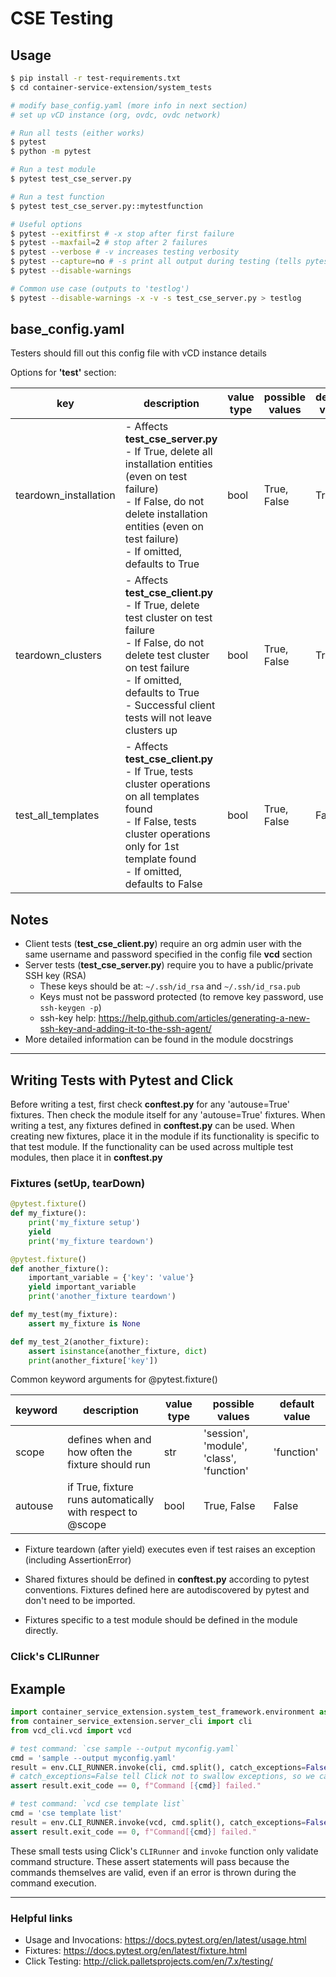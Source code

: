 # CSE Testing

## Usage

```bash
$ pip install -r test-requirements.txt
$ cd container-service-extension/system_tests

# modify base_config.yaml (more info in next section)
# set up vCD instance (org, ovdc, ovdc network)

# Run all tests (either works)
$ pytest
$ python -m pytest

# Run a test module
$ pytest test_cse_server.py

# Run a test function
$ pytest test_cse_server.py::mytestfunction

# Useful options
$ pytest --exitfirst # -x stop after first failure
$ pytest --maxfail=2 # stop after 2 failures
$ pytest --verbose # -v increases testing verbosity
$ pytest --capture=no # -s print all output during testing (tells pytest not to capture output)
$ pytest --disable-warnings

# Common use case (outputs to 'testlog')
$ pytest --disable-warnings -x -v -s test_cse_server.py > testlog
```

## base_config.yaml

Testers should fill out this config file with vCD instance details

Options for **'test'** section:

| key                  | description                                                                                                                                                                                                                                         | value type | possible values | default value |
|-----------------------|-----------------------------------------------------------------------------------------------------------------------------------------------------------------------------------------------------------------------------------------------------|------------|-----------------|---------------|
| teardown_installation | - Affects **test_cse_server.py** <br> - If True, delete all installation entities (even on test failure) <br> - If False, do not delete installation entities (even on test failure) <br> - If omitted, defaults to True                            | bool       | True, False     | True          |
| teardown_clusters     | - Affects **test_cse_client.py** <br> - If True, delete test cluster on test failure <br> - If False, do not delete test cluster on test failure <br> - If omitted, defaults to True <br> - Successful client tests will not leave clusters up <br> | bool       | True, False     | True          |
| test_all_templates    | - Affects **test_cse_client.py** <br> - If True, tests cluster operations on all templates found <br> - If False, tests cluster operations only for 1st template found <br> - If omitted, defaults to False                                         | bool       | True, False     | False         |

## Notes

- Client tests (**test_cse_client.py**) require an org admin user with the same username and password specified in the config file **vcd** section
- Server tests (**test_cse_server.py**) require you to have a public/private SSH key (RSA)
  - These keys should be at: `~/.ssh/id_rsa` and `~/.ssh/id_rsa.pub`
  - Keys must not be password protected (to remove key password, use `ssh-keygen -p`)
  - ssh-key help: <https://help.github.com/articles/generating-a-new-ssh-key-and-adding-it-to-the-ssh-agent/>
- More detailed information can be found in the module docstrings

---

## Writing Tests with Pytest and Click

Before writing a test, first check **conftest.py** for any 'autouse=True' fixtures. Then check
the module itself for any 'autouse=True' fixtures. When writing a test, any fixtures
defined in **conftest.py** can be used. When creating new fixtures, place it in the module
if its functionality is specific to that test module. If the functionality can be used
across multiple test modules, then place it in **conftest.py**

### Fixtures (setUp, tearDown)

```python
@pytest.fixture()
def my_fixture():
    print('my_fixture setup')
    yield
    print('my_fixture teardown')

@pytest.fixture()
def another_fixture():
    important_variable = {'key': 'value'}
    yield important_variable
    print('another_fixture teardown')

def my_test(my_fixture):
    assert my_fixture is None

def my_test_2(another_fixture):
    assert isinstance(another_fixture, dict)
    print(another_fixture['key'])
```

Common keyword arguments for @pytest.fixture()

| keyword | description                                                | value type | possible values                          | default value |
|---------|------------------------------------------------------------|------------|------------------------------------------|---------------|
| scope   | defines when and how often the fixture should run          | str        | 'session', 'module', 'class', 'function' | 'function'    |
| autouse | if True, fixture runs automatically with respect to @scope | bool       | True, False                              | False         |

- Fixture teardown (after yield) executes even if test raises an exception (including AssertionError)

- Shared fixtures should be defined in **conftest.py** according to pytest conventions. Fixtures defined here are autodiscovered by pytest and don't need to be imported.

- Fixtures specific to a test module should be defined in the module directly.

### Click's CLIRunner

## Example

```python
import container_service_extension.system_test_framework.environment as env
from container_service_extension.server_cli import cli
from vcd_cli.vcd import vcd

# test command: `cse sample --output myconfig.yaml`
cmd = 'sample --output myconfig.yaml'
result = env.CLI_RUNNER.invoke(cli, cmd.split(), catch_exceptions=False)
# catch_exceptions=False tell Click not to swallow exceptions, so we can inspect if something went wrong
assert result.exit_code == 0, f"Command [{cmd}] failed."

# test command: `vcd cse template list`
cmd = 'cse template list'
result = env.CLI_RUNNER.invoke(vcd, cmd.split(), catch_exceptions=False)
assert result.exit_code == 0, f"Command[{cmd}] failed."
```

These small tests using Click's `CLIRunner` and `invoke` function only validate command structure.
These assert statements will pass because the commands themselves are valid, even if an error is thrown during the command execution.

---

### Helpful links

- Usage and Invocations: <https://docs.pytest.org/en/latest/usage.html>
- Fixtures: <https://docs.pytest.org/en/latest/fixture.html>
- Click Testing: <http://click.palletsprojects.com/en/7.x/testing/>